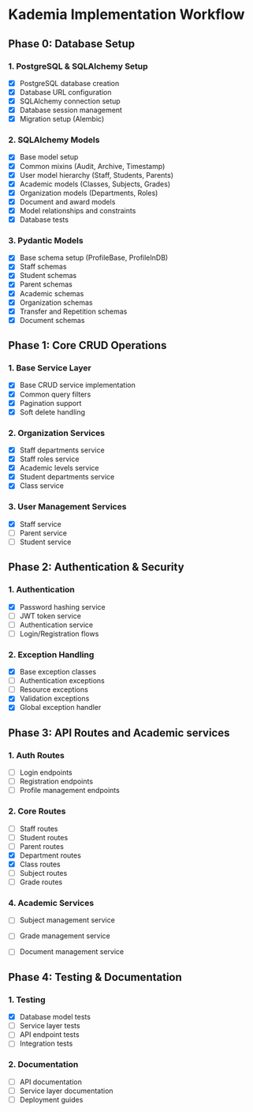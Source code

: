 # Kademia Implementation Workflow

## Phase 0: Database Setup
### 1. PostgreSQL & SQLAlchemy Setup
- [x] PostgreSQL database creation
- [x] Database URL configuration
- [x] SQLAlchemy connection setup
- [x] Database session management
- [x] Migration setup (Alembic)

### 2. SQLAlchemy Models
- [x] Base model setup
- [x] Common mixins (Audit, Archive, Timestamp)
- [x] User model hierarchy (Staff, Students, Parents)
- [x] Academic models (Classes, Subjects, Grades)
- [x] Organization models (Departments, Roles)
- [x] Document and award models
- [x] Model relationships and constraints
- [x] Database tests

### 3. Pydantic Models
- [x] Base schema setup (ProfileBase, ProfileInDB)
- [x] Staff schemas
- [x] Student schemas
- [x] Parent schemas
- [x] Academic schemas
- [x] Organization schemas
- [x] Transfer and Repetition schemas
- [x] Document schemas

## Phase 1: Core CRUD Operations
### 1. Base Service Layer
- [x] Base CRUD service implementation
- [x] Common query filters
- [x] Pagination support
- [x] Soft delete handling

### 2. Organization Services 
- [x] Staff departments service
- [x] Staff roles service
- [x] Academic levels service
- [x] Student departments service
- [x] Class service

### 3. User Management Services
- [x] Staff service
- [ ] Parent service
- [ ] Student service

## Phase 2: Authentication & Security
### 1. Authentication
- [x] Password hashing service
- [ ] JWT token service
- [ ] Authentication service
- [ ] Login/Registration flows

### 2. Exception Handling
- [x] Base exception classes
- [ ] Authentication exceptions
- [ ] Resource exceptions
- [x] Validation exceptions
- [x] Global exception handler

## Phase 3: API Routes and Academic services
### 1. Auth Routes
- [ ] Login endpoints
- [ ] Registration endpoints
- [ ] Profile management endpoints

### 2. Core Routes
- [ ] Staff routes
- [ ] Student routes
- [ ] Parent routes
- [x]  Department routes
- [x]  Class routes
- [ ]  Subject routes
- [ ]  Grade routes

### 4. Academic Services
- [ ] Subject management service
- [ ] Grade management service
- [ ] Document management service


## Phase 4: Testing & Documentation
### 1. Testing
- [x] Database model tests
- [ ] Service layer tests
- [ ] API endpoint tests
- [ ] Integration tests

### 2. Documentation
- [ ] API documentation
- [ ] Service layer documentation
- [ ] Deployment guides